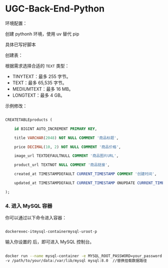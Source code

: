 # UGC-Back-End-Python

环境配置：

创建 pythonh 环境，使用 uv 替代 pip

具体已写好脚本


创建表：


根据需求选择合适的 `TEXT` 类型：

- TINYTEXT：最多 255 字节。
- TEXT：最多 65,535 字节。
- MEDIUMTEXT：最多 16 MB。
- LONGTEXT：最多 4 GB。

示例修改：

```sql

CREATETABLEproducts (

    id BIGINT AUTO_INCREMENT PRIMARY KEY,

    title VARCHAR(2048) NOT NULL COMMENT '商品标题',

    price DECIMAL(10, 2) NOT NULL COMMENT '商品价格',

    image_url TEXTDEFAULTNULL COMMENT '商品图片URL',

    product_url TEXTNOT NULL COMMENT '商品链接',

    created_at TIMESTAMPDEFAULT CURRENT_TIMESTAMP COMMENT '创建时间',

    updated_at TIMESTAMPDEFAULT CURRENT_TIMESTAMP ONUPDATE CURRENT_TIMESTAMP COMMENT '更新时间'

);

```



### 4. 进入 MySQL 容器

你可以通过以下命令进入容器：

```bash

dockerexec-itmysql-containermysql-uroot-p

```

输入你设置的  后，即可进入 MySQL 控制台。


```bash
  
docker run --name mysql-container -e MYSQL_ROOT_PASSWORD=your_password -d -p 3306:3306 \
-v /path/to/your/data:/var/lib/mysql mysql:8.0  //替换挂载数据路径
```
